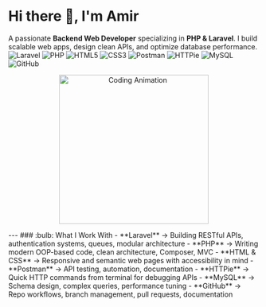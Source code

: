 # Hi there :wave:, I'm Amir 
A passionate **Backend Web Developer** specializing in **PHP & Laravel**. 
I build scalable web apps, design clean APIs, and optimize database performance.
![Laravel](https://img.shields.io/badge/Laravel-%23FF2D20?style=for-the-badge&logo=laravel&logoColor=white)
![PHP](https://img.shields.io/badge/PHP-%23777BB4?style=for-the-badge&logo=php&logoColor=white)
![HTML5](https://img.shields.io/badge/HTML5-%23E34F26?style=for-the-badge&logo=html5&logoColor=white)
![CSS3](https://img.shields.io/badge/CSS3-%231572B6?style=for-the-badge&logo=css3&logoColor=white)
![Postman](https://img.shields.io/badge/Postman-%23FF6C37?style=for-the-badge&logo=postman&logoColor=white)
![HTTPie](https://img.shields.io/badge/HTTPie-%23000000?style=for-the-badge&logo=httpie&logoColor=white)
![MySQL](https://img.shields.io/badge/MySQL-%2300f?style=for-the-badge&logo=mysql&logoColor=white)
![GitHub](https://img.shields.io/badge/GitHub-%23181717?style=for-the-badge&logo=github&logoColor=white)
<p align="center">
  <img src="https://media3.giphy.com/media/v1.Y2lkPTZjMDliOTUyc2R6ZHE2dng3NnBpdnE2bG1taHduYms2MXBreTJxZTFtaXc5bGw2ZSZlcD12MV9naWZzX3NlYXJjaCZjdD1n/bGgsc5mWoryfgKBx1u/giphy.gif" width="300" alt="Coding Animation" />
</p>
---
### :bulb: What I Work With 
- **Laravel** → Building RESTful APIs, authentication systems, queues, modular architecture 
- **PHP** → Writing modern OOP-based code, clean architecture, Composer, MVC 
- **HTML & CSS** → Responsive and semantic web pages with accessibility in mind 
- **Postman** → API testing, automation, documentation 
- **HTTPie** → Quick HTTP commands from terminal for debugging APIs 
- **MySQL** → Schema design, complex queries, performance tuning 
- **GitHub** → Repo workflows, branch management, pull requests, documentation





